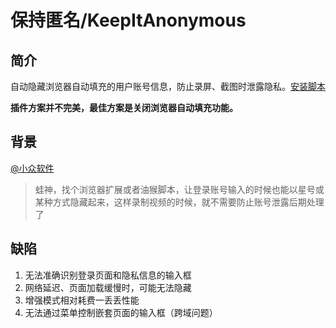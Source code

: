 # 保持匿名/KeepItAnonymous

## 简介

自动隐藏浏览器自动填充的用户账号信息，防止录屏、截图时泄露隐私。[安装脚本](https://gitee.com/maoxuner/keepitanonymous/raw/main/keepitanonymous.user.js)

**插件方案并不完美，最佳方案是关闭浏览器自动填充功能。**

## 背景

[@小众软件](https://weibo.com/u/1684197391)
> 蛙神，找个浏览器扩展或者油猴脚本，让登录账号输入的时候也能以星号或某种方式隐藏起来，这样录制视频的时候，就不需要防止账号泄露后期处理了

## 缺陷

1. 无法准确识别登录页面和隐私信息的输入框
2. 网络延迟、页面加载缓慢时，可能无法隐藏
3. 增强模式相对耗费一丢丢性能
4. 无法通过菜单控制嵌套页面的输入框（跨域问题）
